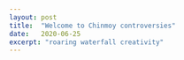 ```yaml
---
layout: post
title:  "Welcome to Chinmoy controversies"
date:   2020-06-25
excerpt: "roaring waterfall creativity"
---
```

